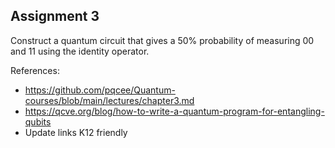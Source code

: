 ## Assignment 3

Construct a quantum circuit that gives a 50% probability of measuring 00 and 11 using the identity operator.

References:

- https://github.com/pqcee/Quantum-courses/blob/main/lectures/chapter3.md
- https://qcve.org/blog/how-to-write-a-quantum-program-for-entangling-qubits
- Update links K12 friendly